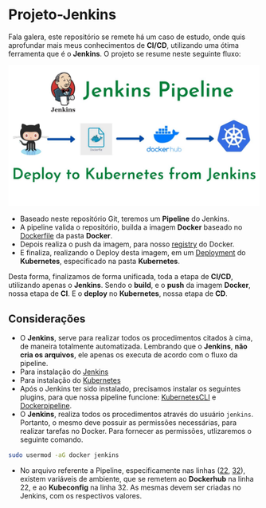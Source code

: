 # Projeto-Jenkins

Fala galera, este repositório se remete há um caso de estudo, onde quis aprofundar mais meus conhecimentos de **CI/CD**, utilizando uma ótima ferramenta que é o **Jenkins**. O projeto se resume neste seguinte fluxo:

![alt tag](https://github.com/mauropereirafilho/projeto-jenkins/blob/cb1d1053bf5fccf7de9160bb24e4328e26d9fbf7/jenkins.jpg)

* Baseado neste repositório Git, teremos um **Pipeline** do Jenkins.
* A pipeline valida o repositório, builda a imagem **Docker** baseado no [Dockerfile](https://github.com/mauropereirafilho/projeto-jenkins/blob/main/Docker/Dockerfile) da pasta **Docker**.
* Depois realiza o push da imagem, para nosso [registry](https://hub.docker.com/u/pereirafmauro) do Docker.
* E finaliza, realizando o Deploy desta imagem, em um [Deployment](https://github.com/mauropereirafilho/projeto-jenkins/blob/main/Kubernetes/deployment.yaml) do **Kubernetes**, especificado na pasta **Kubernetes**.

Desta forma, finalizamos de forma unificada, toda a etapa de **CI/CD**, utilizando apenas o **Jenkins**. Sendo o **build**, e o **push** da imagem **Docker**, nossa etapa de **CI**. E o **deploy** no **Kubernetes**, nossa etapa de **CD**.


## Considerações

* O **Jenkins**, serve para realizar todos os procedimentos citados à cima, de maneira totalmente automatizada. Lembrando que o **Jenkins**, **não cria os arquivos**, ele apenas os executa de acordo com o fluxo da pipeline.
* Para instalação do [Jenkins](https://www.jenkins.io/download/)
* Para instalação do [Kubernetes](https://minikube.sigs.k8s.io/docs/start/)
* Após o Jenkins ter sido instalado, precisamos instalar os seguintes plugins, para que nossa pipeline funcione: [KubernetesCLI](https://plugins.jenkins.io/kubernetes-cli/) e [Dockerpipeline](https://plugins.jenkins.io/docker-workflow/).
* O **Jenkins**, realiza todos os procedimentos através do usuário ``jenkins``. Portanto, o mesmo deve possuir as permissões necessárias, para realizar tarefas no Docker. Para fornecer as permissões, utlizaremos o seguinte comando.
```bash
sudo usermod -aG docker jenkins
```
* No arquivo referente a Pipeline, especificamente nas linhas ([22](https://github.com/mauropereirafilho/projeto-jenkins/blob/main/Jenkinsfile#L22), [32](https://github.com/mauropereirafilho/projeto-jenkins/blob/main/Jenkinsfile#L32)), existem variáveis de ambiente, que se remetem ao **Dockerhub** na linha 22, e ao **Kubeconfig** na linha 32. As mesmas devem ser criadas no Jenkins, com os respectivos valores.
 

